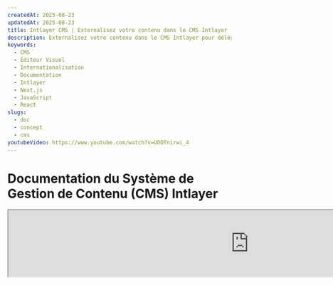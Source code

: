 ```yaml
---
createdAt: 2025-08-23
updatedAt: 2025-08-23
title: Intlayer CMS | Externalisez votre contenu dans le CMS Intlayer
description: Externalisez votre contenu dans le CMS Intlayer pour déléguer la gestion de votre contenu à votre équipe.
keywords:
  - CMS
  - Éditeur Visuel
  - Internationalisation
  - Documentation
  - Intlayer
  - Next.js
  - JavaScript
  - React
slugs:
  - doc
  - concept
  - cms
youtubeVideo: https://www.youtube.com/watch?v=UDDTnirwi_4
---
```


# Documentation du Système de Gestion de Contenu (CMS) Intlayer

<iframe title="Éditeur Visuel + CMS pour votre application Web : Intlayer expliqué" class="m-auto aspect-[16/9] w-full overflow-hidden rounded-lg border-0" allow="autoplay; gyroscope;" loading="lazy" width="1080" height="auto" src="https://www.youtube.com/embed/UDDTnirwi_4?autoplay=0&amp;origin=http://intlayer.org&amp;controls=0&amp;rel=1"/>

Le CMS Intlayer est une application qui vous permet d'externaliser le contenu d'un projet Intlayer.

Pour cela, Intlayer introduit le concept de « dictionnaires distants ».

![Interface du CMS Intlayer](https://github.com/aymericzip/intlayer/blob/main/docs/assets/CMS.png)

## Comprendre les dictionnaires distants

Intlayer fait une distinction entre les dictionnaires « locaux » et « distants ».

- Un dictionnaire « local » est un dictionnaire déclaré dans votre projet Intlayer. Par exemple, le fichier de déclaration d’un bouton ou votre barre de navigation. Externaliser votre contenu n’a pas de sens dans ce cas, car ce contenu n’est pas censé changer fréquemment.

- Un dictionnaire « distant » est un dictionnaire géré via le CMS Intlayer. Cela peut être utile pour permettre à votre équipe de gérer directement votre contenu sur votre site web, et vise également à utiliser des fonctionnalités de tests A/B et d’optimisation automatique SEO.

## Éditeur visuel vs CMS

L’éditeur [Intlayer Visual](https://github.com/aymericzip/intlayer/blob/main/docs/docs/fr/intlayer_visual_editor.md) est un outil qui vous permet de gérer votre contenu dans un éditeur visuel pour les dictionnaires locaux. Une fois qu’une modification est effectuée, le contenu sera remplacé dans la base de code. Cela signifie que l’application sera reconstruite et que la page sera rechargée pour afficher le nouveau contenu.

En revanche, le CMS Intlayer est un outil qui vous permet de gérer votre contenu dans un éditeur visuel pour les dictionnaires distants. Une fois qu’une modification est effectuée, le contenu n’impactera **pas** votre base de code. Et le site web affichera automatiquement le contenu modifié.

## Intégration

Pour plus de détails sur la façon d’installer le package, consultez la section correspondante ci-dessous :

### Intégration avec Next.js

Pour l’intégration avec Next.js, référez-vous au [guide d’installation](https://github.com/aymericzip/intlayer/blob/main/docs/docs/fr/intlayer_with_nextjs_15.md).

### Intégration avec Create React App

Pour l’intégration avec Create React App, référez-vous au [guide d’installation](https://github.com/aymericzip/intlayer/blob/main/docs/docs/fr/intlayer_with_create_react_app.md).

### Intégration avec Vite + React

Pour l’intégration avec Vite + React, référez-vous au [guide d’installation](https://github.com/aymericzip/intlayer/blob/main/docs/docs/fr/intlayer_with_vite+react.md).

## Configuration

Dans votre fichier de configuration Intlayer, vous pouvez personnaliser les paramètres du CMS :

```typescript fileName="intlayer.config.ts" codeFormat="typescript"
import type { IntlayerConfig } from "intlayer";

const config: IntlayerConfig = {
  // ... autres paramètres de configuration
  editor: {
    /**
     * Obligatoire
     *
     * L'URL de l'application.
     * C'est l'URL ciblée par l'éditeur visuel.
     */
    applicationURL: process.env.INTLAYER_APPLICATION_URL,

    /**
     * Obligatoire
     *
     * L'ID client et le secret client sont nécessaires pour activer l'éditeur.
     * Ils permettent d'identifier l'utilisateur qui édite le contenu.
     * Ils peuvent être obtenus en créant un nouveau client dans le tableau de bord Intlayer - Projets (https://intlayer.org/dashboard/projects).
     * clientId: process.env.INTLAYER_CLIENT_ID,
     * clientSecret: process.env.INTLAYER_CLIENT_SECRET,
     */
    clientId: process.env.INTLAYER_CLIENT_ID,
    clientSecret: process.env.INTLAYER_CLIENT_SECRET,

    /**
     * Optionnel
     *
     * Dans le cas où vous hébergez vous-même le CMS Intlayer, vous pouvez définir l'URL du CMS.
     *
     * L'URL du CMS Intlayer.
     * Par défaut, elle est définie sur https://intlayer.org
     */
    cmsURL: process.env.INTLAYER_CMS_URL,

    /**
     * Optionnel
     *
     * Dans le cas où vous hébergez vous-même le CMS Intlayer, vous pouvez définir l'URL du backend.
     *
     * L'URL du backend Intlayer.
     * Par défaut, elle est définie sur https://back.intlayer.org
     */
    backendURL: process.env.INTLAYER_BACKEND_URL,
  },
};

export default config;
```

```javascript fileName="intlayer.config.mjs" codeFormat="esm"
/** @type {import('intlayer').IntlayerConfig} */
const config = {
  // ... autres paramètres de configuration
  editor: {
    /**
     * Obligatoire
     *
     * L'URL de l'application.
     * C'est l'URL ciblée par l'éditeur visuel.
     */
    applicationURL: process.env.INTLAYER_APPLICATION_URL,

    /**
     * Requis
     *
     * L'ID client et le secret client sont nécessaires pour activer l'éditeur.
     * Ils permettent d'identifier l'utilisateur qui édite le contenu.
     * Ils peuvent être obtenus en créant un nouveau client dans le tableau de bord Intlayer - Projets (https://intlayer.org/dashboard/projects).
     * clientId: process.env.INTLAYER_CLIENT_ID,
     * clientSecret: process.env.INTLAYER_CLIENT_SECRET,
     */
    clientId: process.env.INTLAYER_CLIENT_ID,
    clientSecret: process.env.INTLAYER_CLIENT_SECRET,

    /**
     * Optionnel
     *
     * Dans le cas où vous hébergez vous-même le CMS Intlayer, vous pouvez définir l'URL du CMS.
     *
     * L'URL du CMS Intlayer.
     * Par défaut, elle est définie sur https://intlayer.org
     */
    cmsURL: process.env.INTLAYER_CMS_URL,

    /**
     * Optionnel
     *
     * Dans le cas où vous hébergez vous-même le CMS Intlayer, vous pouvez définir l'URL du backend.
     *
     * L'URL du CMS Intlayer.
     * Par défaut, elle est définie sur https://back.intlayer.org
     */
    backendURL: process.env.INTLAYER_BACKEND_URL,
  },
};

export default config;
```

```javascript fileName="intlayer.config.cjs" codeFormat="commonjs"
/** @type {import('intlayer').IntlayerConfig} */
const config = {
  // ... autres paramètres de configuration
  editor: {
    /**
     * Requis
     *
     * L'URL de l'application.
     * C'est l'URL ciblée par l'éditeur visuel.
     */
    applicationURL: process.env.INTLAYER_APPLICATION_URL,

    /**
     * Requis
     *
     * L'ID client et le secret client sont nécessaires pour activer l'éditeur.
     * Ils permettent d'identifier l'utilisateur qui édite le contenu.
     * Ils peuvent être obtenus en créant un nouveau client dans le Tableau de bord Intlayer - Projets (https://intlayer.org/dashboard/projects).
     * clientId: process.env.INTLAYER_CLIENT_ID,
     * clientSecret: process.env.INTLAYER_CLIENT_SECRET,
     */
    clientId: process.env.INTLAYER_CLIENT_ID,
    clientSecret: process.env.INTLAYER_CLIENT_SECRET,

    /**
     * Optionnel
     *
     * Dans le cas où vous hébergez vous-même le CMS Intlayer, vous pouvez définir l'URL du CMS.
     *
     * L'URL du CMS Intlayer.
     * Par défaut, elle est définie sur https://intlayer.org
     */
    cmsURL: process.env.INTLAYER_CMS_URL,

    /**
     * Optionnel
     *
     * Dans le cas où vous hébergez vous-même le CMS Intlayer, vous pouvez définir l'URL du backend.
     *
     * L'URL du CMS Intlayer.
     * Par défaut, elle est définie sur https://back.intlayer.org
     */
    backendURL: process.env.INTLAYER_BACKEND_URL,
  },
};

module.exports = config;
```

> Si vous ne disposez pas d'un ID client et d'un secret client, vous pouvez les obtenir en créant un nouveau client dans le [Tableau de bord Intlayer - Projets](https://intlayer.org/dashboard/projects).

> Pour voir tous les paramètres disponibles, référez-vous à la [documentation de configuration](https://github.com/aymericzip/intlayer/blob/main/docs/docs/fr/configuration.md).

## Utilisation du CMS

### Poussez votre configuration

Pour configurer le CMS Intlayer, vous pouvez utiliser les commandes du [intlayer CLI](https://github.com/aymericzip/intlayer/tree/main/docs/fr/intlayer_cli.md).

```bash
npx intlayer config push
```

> Si vous utilisez des variables d'environnement dans votre fichier de configuration `intlayer.config.ts`, vous pouvez spécifier l'environnement souhaité en utilisant l'argument `--env` :

```bash
npx intlayer config push --env production
```

Cette commande téléverse votre configuration vers le CMS Intlayer.

### Pousser un dictionnaire

Pour transformer vos dictionnaires de locale en un dictionnaire distant, vous pouvez utiliser les commandes du [intlayer CLI](https://github.com/aymericzip/intlayer/tree/main/docs/fr/intlayer_cli.md).

```bash
npx intlayer dictionary push -d my-first-dictionary-key
```

> Si vous utilisez des variables d'environnement dans votre fichier de configuration `intlayer.config.ts`, vous pouvez spécifier l'environnement souhaité en utilisant l'argument `--env` :

```bash
npx intlayer dictionary push -d my-first-dictionary-key --env production
```

Cette commande télécharge vos dictionnaires de contenu initiaux, les rendant disponibles pour une récupération et une édition asynchrones via la plateforme Intlayer.

### Modifier le dictionnaire

Vous pourrez alors voir et gérer votre dictionnaire dans le [CMS Intlayer](https://intlayer.org/dashboard/content).

## Synchronisation en direct

La synchronisation en direct permet à votre application de refléter les modifications du contenu CMS en temps réel. Aucune reconstruction ou redéploiement n'est nécessaire. Lorsqu'elle est activée, les mises à jour sont diffusées vers un serveur de synchronisation en direct qui actualise les dictionnaires que votre application utilise.

> La synchronisation en direct nécessite une connexion continue au serveur et est disponible dans le plan entreprise.

Activez la synchronisation en direct en mettant à jour votre configuration Intlayer :

```typescript fileName="intlayer.config.ts" codeFormat="typescript"
import type { IntlayerConfig } from "intlayer";

const config: IntlayerConfig = {
  // ... autres paramètres de configuration
  editor: {
    /**
     * Active le rechargement à chaud des configurations de langue lorsque des modifications sont détectées.
     * Par exemple, lorsqu'un dictionnaire est ajouté ou mis à jour, l'application met à jour
     * le contenu affiché sur la page.
     *
     * Comme le rechargement à chaud nécessite une connexion continue au serveur,
     * il est uniquement disponible pour les clients du plan `enterprise`.
     *
     * Par défaut : false
     */
    liveSync: true,
  },
  build: {
    /**
     * Contrôle la manière dont les dictionnaires sont importés :
     *
     * - "live" : Les dictionnaires sont récupérés dynamiquement via l'API Live Sync.
     *   Remplace useIntlayer par useDictionaryDynamic.
     *
     * Remarque : Le mode live utilise l'API Live Sync pour récupérer les dictionnaires. Si l'appel API
     * échoue, les dictionnaires sont importés dynamiquement.
     * Remarque : Seuls les dictionnaires avec un contenu distant et le drapeau "live" utilisent le mode live.
     * Les autres utilisent le mode dynamique pour des raisons de performance.
     */
    importMode: "live",
  },
};

export default config;
```

```javascript fileName="intlayer.config.mjs" codeFormat="esm"
/** @type {import('intlayer').IntlayerConfig} */
const config = {
  // ... autres paramètres de configuration
  editor: {
    /**
     * Active le rechargement à chaud des configurations de langue lorsque des modifications sont détectées.
     * Par exemple, lorsqu'un dictionnaire est ajouté ou mis à jour, l'application met à jour
     * le contenu affiché sur la page.
     *
     * Comme le rechargement à chaud nécessite une connexion continue au serveur, il est
     * uniquement disponible pour les clients du plan `enterprise`.
     *
     * Par défaut : false
     */
    liveSync: true,
  },
  build: {
    /**
     * Contrôle la manière dont les dictionnaires sont importés :
     *
     * - "live" : Les dictionnaires sont récupérés dynamiquement via l'API Live Sync.
     *   Remplace useIntlayer par useDictionaryDynamic.
     *
     * Remarque : Le mode live utilise l'API Live Sync pour récupérer les dictionnaires. Si l'appel API
     * échoue, les dictionnaires sont importés dynamiquement.
     * Note : Seuls les dictionnaires avec un contenu distant et le drapeau "live" utilisent le mode live.
     * Les autres utilisent le mode dynamique pour des raisons de performance.
     */
    importMode: "live",
  },
};

export default config;
```

```javascript fileName="intlayer.config.cjs" codeFormat="commonjs"
/** @type {import('intlayer').IntlayerConfig} */
const config = {
  // ... autres paramètres de configuration
  editor: {
    /**
     * Active le rechargement à chaud des configurations de langue lorsque des modifications sont détectées.
     * Par exemple, lorsqu'un dictionnaire est ajouté ou mis à jour, l'application met à jour
     * le contenu affiché sur la page.
     *
     * Comme le rechargement à chaud nécessite une connexion continue au serveur, il est
     * uniquement disponible pour les clients du plan `enterprise`.
     *
     * Par défaut : false
     */
    liveSync: true,

    /**
     * Le port du serveur Live Sync.
     *
     * Par défaut : 4000
     */
    liveSyncPort: 4000,

    /**
     * L'URL du serveur Live Sync.
     *
     * Par défaut : http://localhost:{liveSyncPort}
     */
    liveSyncURL: "https://live.example.com",
  },
  build: {
    /**
     * Contrôle la manière dont les dictionnaires sont importés :
     *
     * - "live" : Les dictionnaires sont récupérés dynamiquement via l'API Live Sync.
     *   Remplace useIntlayer par useDictionaryDynamic.
     *
     * Remarque : Le mode live utilise l'API Live Sync pour récupérer les dictionnaires. Si l'appel API
     * échoue, les dictionnaires sont importés dynamiquement.
     * Remarque : Seuls les dictionnaires avec un contenu distant et des indicateurs "live" utilisent le mode live.
     * Les autres utilisent le mode dynamique pour des raisons de performance.
     */
    importMode: "live",
  },
};

module.exports = config;
```

Démarrez le serveur Live Sync pour envelopper votre application :

Exemple avec Next.js :

```json5 fileName="package.json"
{
  "scripts": {
    // ... autres scripts
    "build": "next build",
    "dev": "next dev",
    "start": "npx intlayer live --process 'next start'",
  },
}
```

Exemple avec Vite :

```json5 fileName="package.json"
{
  "scripts": {
    // ... autres scripts
    "build": "vite build",
    "dev": "vite dev",
    "start": "npx intlayer live --process 'vite start'",
  },
}
```

Le serveur Live Sync enveloppe votre application et applique automatiquement le contenu mis à jour dès son arrivée.

Pour recevoir les notifications de changement depuis le CMS, le serveur Live Sync maintient une connexion SSE avec le backend. Lorsque le contenu change dans le CMS, le backend transmet la mise à jour au serveur Live Sync, qui écrit les nouveaux dictionnaires. Votre application reflétera la mise à jour lors de la prochaine navigation ou du rechargement du navigateur — aucune reconstruction n’est nécessaire.

Organigramme (CMS/Backend -> Serveur Live Sync -> Serveur d’application -> Frontend) :

![Schéma logique Live Sync](https://github.com/aymericzip/intlayer/blob/main/docs/assets/live_sync_logic_schema.svg)

Comment cela fonctionne :

![Schéma du flux Live Sync CMS/Backend/Serveur Live Sync/Serveur d’application/Frontend](https://github.com/aymericzip/intlayer/blob/main/docs/assets/live_sync_flow_scema.svg)

### Flux de travail en développement (local)

- En développement, tous les dictionnaires distants sont récupérés au démarrage de l'application, ce qui vous permet de tester rapidement les mises à jour.
- Pour tester Live Sync localement avec Next.js, encapsulez votre serveur de développement :

```json5 fileName="package.json"
{
  "scripts": {
    // ... autres scripts
    "dev": "npx intlayer live --process 'next dev'",
    // "dev": "npx intlayer live --process 'vite dev'", // Pour Vite
  },
}
```

Activez l'optimisation afin qu'Intlayer applique les transformations d'importation Live pendant le développement :

```typescript fileName="intlayer.config.ts" codeFormat="typescript"
import type { IntlayerConfig } from "intlayer";

const config: IntlayerConfig = {
  editor: {
    applicationURL: "http://localhost:5173",
    liveSyncURL: "http://localhost:4000",
    liveSync: true,
  },
  build: {
    optimize: true,
    importMode: "live",
  },
};

export default config;
```

```javascript fileName="intlayer.config.mjs" codeFormat="esm"
/** @type {import('intlayer').IntlayerConfig} */
const config = {
  editor: {
    applicationURL: "http://localhost:5173",
    liveSyncURL: "http://localhost:4000",
    liveSync: true,
  },
  build: {
    optimize: true,
    importMode: "live",
  },
};

export default config;
```

```javascript fileName="intlayer.config.cjs" codeFormat="commonjs"
/** @type {import('intlayer').IntlayerConfig} */
const config = {
  editor: {
    applicationURL: "http://localhost:5173",
    liveSyncURL: "http://localhost:4000",
    liveSync: true,
  },
  build: {
    optimize: true,
    importMode: "live",
  },
};

module.exports = config;
```

Cette configuration encapsule votre serveur de développement avec le serveur Live Sync, récupère les dictionnaires distants au démarrage et diffuse les mises à jour du CMS via SSE. Rafraîchissez la page pour voir les changements.

Notes et contraintes :

- Ajoutez l'origine de live sync à votre politique de sécurité du site (CSP). Assurez-vous que l'URL de live sync est autorisée dans `connect-src` (et `frame-ancestors` si pertinent).
- Live Sync ne fonctionne pas avec une sortie statique. Pour Next.js, la page doit être dynamique pour recevoir les mises à jour à l'exécution (par exemple, utilisez `generateStaticParams`, `generateMetadata`, `getServerSideProps` ou `getStaticProps` de manière appropriée pour éviter les contraintes de statique complète).

Cette configuration enveloppe votre serveur de développement avec le serveur Live Sync, récupère les dictionnaires distants au démarrage, et diffuse les mises à jour du CMS via SSE. Actualisez la page pour voir les changements.

Notes et contraintes :

- Ajoutez l'origine du live sync à la politique de sécurité de votre site (CSP). Assurez-vous que l'URL du live sync est autorisée dans `connect-src` (et `frame-ancestors` si pertinent).
- Live Sync ne fonctionne pas avec une sortie statique. Pour Next.js, la page doit être dynamique pour recevoir les mises à jour à l'exécution (par exemple, utilisez `generateStaticParams`, `generateMetadata`, `getServerSideProps` ou `getStaticProps` de manière appropriée pour éviter les contraintes de statique complète).
- Dans le CMS, chaque dictionnaire possède un indicateur `live`. Seuls les dictionnaires avec `live=true` sont récupérés via l'API de synchronisation en direct ; les autres sont importés dynamiquement et restent inchangés à l'exécution.
- L'indicateur `live` est évalué pour chaque dictionnaire au moment de la compilation. Si le contenu distant n'était pas marqué `live=true` lors de la compilation, vous devez recompiler pour activer la synchronisation en direct pour ce dictionnaire.
- Le serveur de synchronisation en direct doit pouvoir écrire dans `.intlayer`. Dans les conteneurs, assurez-vous d'avoir un accès en écriture à `/.intlayer`.

## Débogage

Si vous rencontrez des problèmes avec le CMS, vérifiez les points suivants :

- L'application est en cours d'exécution.

- La configuration de [`editor`](https://intlayer.org/doc/concept/configuration#editor-configuration) est correctement définie dans votre fichier de configuration Intlayer.
  - Champs requis :
- L'URL de l'application doit correspondre à celle que vous avez définie dans la configuration de l'éditeur (`applicationURL`).
- L'URL du CMS

- Assurez-vous que la configuration du projet a été poussée vers le CMS Intlayer.

- L'éditeur visuel utilise un iframe pour afficher votre site web. Assurez-vous que la politique de sécurité du contenu (Content Security Policy, CSP) de votre site autorise l'URL du CMS en tant que `frame-ancestors` ('https://intlayer.org' par défaut). Vérifiez la console de l'éditeur pour toute erreur.

## Historique de la documentation

| Version | Date       | Modifications                                              |
| ------- | ---------- | ---------------------------------------------------------- |
| 6.0.1   | 2025-09-22 | Ajout de la documentation sur la synchronisation en direct |
| 6.0.0   | 2025-09-04 | Remplacement du champ `hotReload` par `liveSync`           |
| 5.5.10  | 2025-06-29 | Historique initial                                         |
